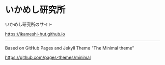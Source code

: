# いかめし研究所
いかめし研究所のサイト


https://ikameshi-hut.github.io

---

Based on GitHub Pages and Jekyll Theme "The Minimal theme"

https://github.com/pages-themes/minimal
